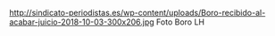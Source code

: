 http://sindicato-periodistas.es/wp-content/uploads/Boro-recibido-al-acabar-juicio-2018-10-03-300x206.jpg
Foto Boro LH
